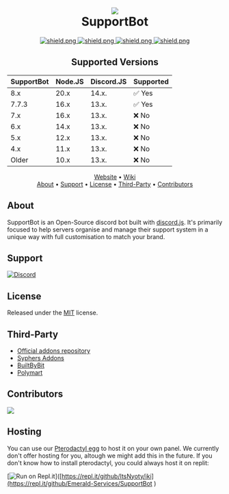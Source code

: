<h1 align="center">
    <br>
    <a href="https://github.com/Emerald-Services/SupportBot"><img src="https://i.imgur.com/cuadAYv.png"></a>
    <br>
    SupportBot
    <br>
</h1>

<div align="center">

<a href="https://opensource.org/licenses/MIT">
    <img src="https://img.shields.io/badge/license-MIT-green?style=for-the-badge" alt="shield.png">
</a>

<a href="https://github.com/discordjs">
    <img src="https://img.shields.io/badge/DISCORD.JS%20-%20v14-blue?style=for-the-badge" alt="shield.png">
</a>

<a href="https://github.com/nodejs/node">
    <img src="https://img.shields.io/badge/NODE.JS%20-%20v20.x-green?style=for-the-badge" alt="shield.png">
</a>

<a href="https://github.com/Emerald-Services/SupportBot/releases">
    <img src="https://img.shields.io/github/downloads/Emerald-Services/SupportBot/total?style=for-the-badge" alt="shield.png">
</a>

## Supported Versions

| SupportBot | Node.JS | Discord.JS |  Supported |
|------------|---------|------------|------------|
|    8.x     |   20.x  |    14.x.   | ✅ Yes
|    7.7.3   |   16.x  |    13.x.   | ✅ Yes
|    7.x     |   16.x  |    13.x.   | ❌ No
|    6.x     |   14.x  |    13.x.   | ❌ No
|    5.x     |   12.x  |    13.x.   | ❌ No
|    4.x     |   11.x  |    13.x.   | ❌ No
|    Older   | 10.x    |    13.x.   | ❌ No

</div>

<p align="center">
  <a href="https://emeraldsrv.com/">Website</a>
  •
  <a href="https://github.com/Emerald-Services/SupportBot/wiki">Wiki</a>
<br>
  <a href="#about">About</a>
  •
  <a href="#support">Support</a>
  •
  <a href="#license">License</a>
  •
  <a href="https://github.com/Emerald-Services/SupportBot/wiki/Third-Party-Developer">Third-Party</a>
  •
  <a href="#contributors">Contributors</a>
</p>

## About

SupportBot is an Open-Source discord bot built with [discord.js](https://github.com/discordjs/discord.js). It's primarily focused to help servers organise and manage their support system in a unique way with full customisation to match your brand.

## Support

<a href="https://emeraldsrv.com/discord">
    <img alt="Discord" src="https://img.shields.io/discord/597779408295821323?logo=discord&logoColor=white&style=for-the-badge">
</a>


## License

Released under the [MIT](https://opensource.org/licenses/MIT) license.


## Third-Party

- [Official addons repository](https://github.com/Emerald-Services/Addons/)
- [Syphers Addons](https://github.com/SypherRed/SB_Addons_Unofficial)
- [BuiltByBit](https://builtbybit.com/supportbot)
- [Polymart](https://polymart.org/resource/supportbot-1-discord-ticket-bot.518)


## Contributors

<a href="https://github.com/Emerald-Services/SupportBot/graphs/contributors">
  <img src="https://contrib.rocks/image?repo=Emerald-Services/SupportBot">
</a>

## Hosting

You can use our [Pterodactyl egg](https://github.com/Emerald-Services/Pterodactyl-Egg) to host it on your own panel. We currently don't offer hosting for you, altough we might add this in the future.
If you don't know how to install pterodactyl, you could always host it on replit:

[![Run on Repl.it](https://repl.it/badge/github/ItsNyoty/IKI-bot)]([https://repl.it/github/ItsNyoty/iki](https://repl.it/github/Emerald-Services/SupportBot
)



